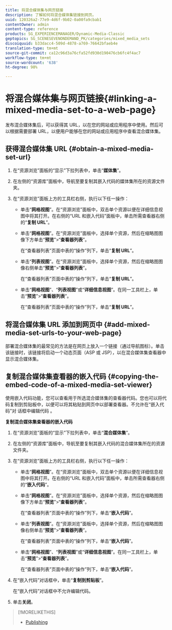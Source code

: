 ```yaml
---
title: 将混合媒体集与网页链接
description: 了解如何将混合媒体集链接到网页。
uuid: 120326a2-77e9-4d6f-9b02-0a00fa9cbab1
contentOwner: admin
content-type: reference
products: SG_EXPERIENCEMANAGER/Dynamic-Media-Classic
geptopics: SG_SCENESEVENONDEMAND_PK/categories/mixed_media_sets
discoiquuid: b33dacc4-509d-4878-a769-76642bfaeb4e
translation-type: tm+mt
source-git-commit: ca12c96d3a76cfa52fd930d190476cb6fc4f4ac7
workflow-type: tm+mt
source-wordcount: '638'
ht-degree: 98%

---
```



# 将混合媒体集与网页链接{#linking-a-mixed-media-set-to-a-web-page}

发布混合媒体集后，可以获得其 URL，以在您的网站或应用程序中使用。然后可以根据需要部署 URL，以便用户能够在您的网站或应用程序中查看混合媒体集。

## 获得混合媒体集 URL {#obtain-a-mixed-media-set-url}

1. 在“资源浏览”面板的“显示”下拉列表中，单击“**媒体集**”。
1. 在左侧的“资源库”面板中，导航至要复制其嵌入代码的媒体集所在的资源文件夹。
1. 在“资源浏览”面板上方的工具栏右侧，执行以下任一操作：

   * 单击“**网格视图**”。在“资源浏览”面板中，双击单个资源以便在详细信息视图中将其打开。在右侧的“URL 和嵌入代码”面板中，单击所需查看器右侧的“**复制 URL**”。
   * 单击“**网格视图**”。在“资源浏览”面板中，选择单个资源，然后在缩略图图像下方单击“**预览**”>“**查看器列表**”。

      在“查看器列表”页面中表的“操作”列下，单击“**复制 URL**”。

   * 单击“**列表视图**”。在“资源浏览”面板中，选择单个资源，然后在缩略图图像右侧单击“**预览**”>“**查看器列表**”。

      在“查看器列表”页面中表的“操作”列下，单击“**复制 URL**”。

   * 单击“**网格视图**”、“**列表视图**”或“**详细信息视图**”。在同一工具栏上，单击“**预览**”>“**查看器列表**”。

      在“查看器列表”页面中表的“操作”列下，单击“**复制 URL**”。

## 将混合媒体集 URL 添加到网页中 {#add-mixed-media-set-urls-to-your-web-page}

部署混合媒体集的最常见的方法是在网页上放入一个链接（通过导航图标）。单击该链接时，该链接将启动一个动态页面（ASP 或 JSP），以在混合媒体集查看器中显示混合媒体集。

## 复制混合媒体集查看器的嵌入代码  {#copying-the-embed-code-of-a-mixed-media-set-viewer}

使用嵌入代码功能，您可以查看用于所选混合媒体集的查看器代码。您也可以将代码复制到剪贴板中，以便可以将其粘贴到网页中以部署查看器。不允许在“嵌入代码”对 话框中编辑代码 。

**复制混合媒体集查看器的嵌入代码**

1. 在“资源浏览”面板的“显示”下拉列表中，单击“**混合媒体集**”。
1. 在左侧的“资源库”面板中，导航至要复制其嵌入代码的混合媒体集所在的资源文件夹。
1. 在“资源浏览”面板上方的工具栏右侧，执行以下任一操作：

   * 单击“**网格视图**”。在“资源浏览”面板中，双击单个资源以便在详细信息视图中将其打开。在右侧的“URL 和嵌入代码”面板中，单击所需查看器右侧的“**嵌入代码**”。
   * 单击“**网格视图**”。在“资源浏览”面板中，选择单个资源，然后在缩略图图像下方单击“**预览**”>“**查看器列表**”。

      在“查看器列表”页面中表的“操作”列下，单击“**嵌入代码**”。

   * 单击“**列表视图**”。在“资源浏览”面板中，选择单个资源，然后在缩略图图像右侧单击“**预览**”>“**查看器列表**”。

      在“查看器列表”页面中表的“操作”列下，单击“**嵌入代码**”。

   * 单击“**网格视图**”、“**列表视图**”或“**详细信息视图**”。在同一工具栏上，单击“**预览**”>“**查看器列表**”。

      在“查看器列表”页面中表的“操作”列下，单击“**嵌入代码**”。

1. 在“嵌入代码”对话框中，单击“**复制到剪贴板**”。

   在“嵌入代码”对话框中不允许编辑代码。

1. 单击&#x200B;**关闭**。

>[!MORELIKETHIS]
>
>* [Publishing](publishing-files.md#publishing_files)

